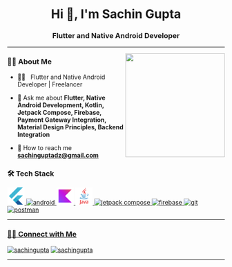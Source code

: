 <h1 align="center">Hi 👋, I'm Sachin Gupta</h1>
<h3 align="center">Flutter and Native Android Developer</h3>

<hr>

<img align='right' src="https://media.giphy.com/media/eHQxhNVtlPMuDMqLFf/giphy.gif" width="230" height="240">

<h3> 👨‍💻 About Me </h3>

- 👨‍💻 &nbsp; Flutter and Native Android Developer | Freelancer

- 💨 Ask me about **Flutter, Native Android Development, Kotlin, Jetpack Compose, Firebase, Payment Gateway Integration, Material Design Principles, Backend Integration**

- 💌 How to reach me **sachinguptadz@gmail.com**


<h3>🛠️ Tech Stack</h3>
<a href="https://flutter.dev" target="_blank"> <img src="https://raw.githubusercontent.com/devicons/devicon/master/icons/flutter/flutter-original.svg" alt="flutter" width="40" height="40"/> </a> 
<a href="https://developer.android.com" target="_blank"> <img src="https://developer.android.com/static/studio/images/android-studio-stable.svg" alt="android" width="40" height="40"/> </a> 
<a href="https://kotlinlang.org" target="_blank"> <img src="https://raw.githubusercontent.com/devicons/devicon/master/icons/kotlin/kotlin-original.svg" alt="kotlin" width="40" height="40"/> </a> 
<a href="https://www.java.com" target="_blank"> <img src="https://raw.githubusercontent.com/devicons/devicon/master/icons/java/java-original-wordmark.svg" alt="java" width="40" height="40"/> </a> 
<a href="https://developer.android.com/jetpack/compose" target="_blank"> <img src="https://blogger.googleusercontent.com/img/b/R29vZ2xl/AVvXsEjC97Z8BResg5dlPqczsRCFhP6zewWX0X0e7fVPG-G7PuUZwwZVsi9OPoqJYkgqT2h0FI95SsmWzVEgpt8b8HAqFiIxZ98TFtY4lE0b8UrtVJ2HrJebRwl6C9DslsQDl9KnBIrdHS6LtkY/s1600/jetpack+compose+icon_RGB.png" alt="jetpack compose" width="40" height="40"/> </a>
<a href="https://www.docker.com/" target="_blank"></a> <a href="https://firebase.google.com/" target="_blank"> <img src="https://www.vectorlogo.zone/logos/firebase/firebase-icon.svg" alt="firebase" width="40" height="40"/> </a> <a href="https://git-scm.com/" target="_blank"> <img src="https://www.vectorlogo.zone/logos/git-scm/git-scm-icon.svg" alt="git" width="40" height="40"/> </a> 
<a href="https://postman.com" target="_blank"> <img src="https://www.vectorlogo.zone/logos/getpostman/getpostman-icon.svg" alt="postman" width="40" height="40"/> </a>

<hr>

<h3><a href="https://www.linkedin.com/in/sachindzz/" target="blank">🤝🏻 Connect with Me</a> </h3>

<p align="left">
<a href="https://www.linkedin.com/in/sachindzz/" target="blank"><img align="center" src="https://cdn.jsdelivr.net/npm/simple-icons@3.0.1/icons/linkedin.svg" alt="sachingupta" height="30" width="40" /></a>
<a href="https://www.instagram.com/sachindzz/" target="blank"><img align="center" src="https://cdn.jsdelivr.net/npm/simple-icons@3.0.1/icons/instagram.svg" alt="sachingupta" height="30" width="40" /></a>
</p>

<hr>
